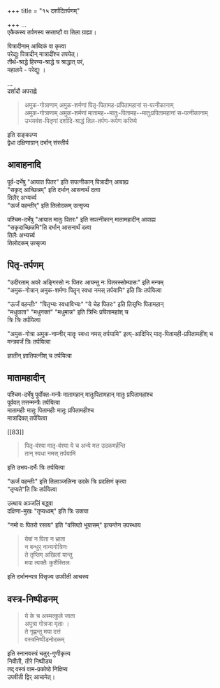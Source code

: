+++
title = "१५ दर्शादितर्पणम्"

+++
…  
एकैकस्य तर्पणस्य सप्ताष्टौ वा तिला ग्राह्या।  

पित्रादीनाम् आब्दिकं वा कृत्वा  
परेद्युः पित्रादीन् मात्रादींश्च तपयेत्।  
तीर्थ-श्राद्धे हिरण्य-श्राद्धे च श्राद्धात् परं,  
महालये - परेद्युः ।

…  
दर्शादौ अपराह्णे 

> अमुक-गोत्राणाम् अमुक-शर्मणां पितृ-पितामह-प्रपितामहानां स-पत्नीकानाम्  
अमुक-गोत्राणाम् अमुक-शर्मणां मातामह--मातुः-पितामह--मातुःप्रपितामहानां स-पत्नीकानाम्  
उभयवंश-पितृणां दर्शादि-श्राद्धं तिल-तर्पण-रूपेण करिष्ये 

इति सङ्कल्प्य  
द्वेधा दक्षिणाग्रान् दर्भान् संस्तीर्य  

## आवाहनादि
पूर्व-दर्भेषु "आयात पितर" इति सपत्नीकान् पित्रादीन् आवाह्य  
"सकृद् आच्छिन्नम्" इति दर्भान् आसनार्थं दत्वा  
तिलैर् अभ्यर्च्य  
"ऊर्जं वहन्तीर्" इति तिलोदकम् उत्सृज्य  

पश्चिम-दर्भेषु "आयात मातुः पितरः" इति सपत्नीकान् मातामहादीन् आवाह्य  
"सकृदाच्छिन्नमि"ति दर्भान् आसनार्थं दत्वा  
तिलैः अभ्यर्च्य  
तिलोदकम् उत्सृज्य  

## पितृ-तर्पणम्
"उदीरताम् अवरे अङ्गिरसो नः पितरः आयन्तु नः पितरस्सोम्यासः" इति मन्त्रम्  
"अमुक-गोत्रान् अमुक-शर्मणः पितॄन् स्वधा नमस् तर्पयामि" इति त्रिः तर्पयित्वा  

"ऊर्जं वहन्तीः" "पितृभ्यः स्वधाविभ्यः" "ये चेह पितरः" इति तिसृभिः पितामहान्  
"मधुवाता" "मधुनक्तं" "मधुमान्न" इति त्रिभिः प्रपितामहांश् च  
त्रिः त्रिः तर्पयित्वा 

"अमुक-गोत्रा अमुक-नाम्नीर् मातॄः स्वधा नमस् तर्पयामि" इत्य्-आदिभिर् मातृ-पितामही-प्रपितामहींश् च मन्त्रवर्जं त्रिः तर्पयित्वा 

ज्ञातीन् ज्ञातिपत्नीश् च तर्पयित्वा  

## मातामहादीन्
पश्चिम-दर्भेषु पूर्वोक्त-मन्त्रैः मातामहान् मातुःपितामहान् मातुः प्रपितामहांश्च  
पूर्ववत् तत्तन्मन्त्रैः तर्पयित्वा  
मातामहीः मातुः पितामहीः मातुः प्रपितामहीश्च  
मात्रादिवत् तर्पयित्वा 

[[83]]

> पितृ-वंश्या मातृ-वंश्या ये च अन्ये मत्त उदकमर्हन्ति  
तान् स्वधा नमस् तर्पयामि 

इति उभय-दर्भैः त्रिः तर्पयित्वा  

"ऊर्जं वहन्तीः" इति तिलाञ्जलिना उदके त्रिः प्रदक्षिणं कृत्वा  
"तृप्यते"ति त्रिः तर्पयित्वा  

उत्थाय अञ्जलिं बद्ध्वा  
दक्षिणा-मुखः "तृप्यध्वम्" इति त्रिः उक्त्वा  

"नमो वः पितरो रसाय" इति "वसिष्ठो भूयासम्" इत्यन्तेन उपस्थाय 

> येषां न पिता न भ्राता  
न बन्धुर् नान्यगोत्रिणः  
ते तृप्तिम् अखिलां यान्तु  
मया त्यक्तैः कुशैस्तिलः 

इति दर्भानन्यत्र विसृज्य उपवीती आचस्य

## वस्त्र-निष्पीडनम्

> ये के च अस्मत्कुले जाता  
अपुत्रा गोत्रजा मृताः ।  
ते गृह्णन्तु मया दत्तं  
वस्त्रनिष्पीडनोदकम् 

इति स्नानवस्त्रं चतुर्-गुणीकृत्य  
निवीती, तीरे निष्पीड्य  
तद् वस्त्रं वाम-प्रकोष्ठे निक्षिप्य  
उपवीती द्विर् आचामेत्।  

